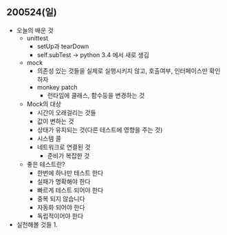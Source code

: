 ## 200524(일)



* 오늘의 배운 것
  * unittest
    * setUp과 tearDown
    * self.subTest -> python 3.4 에서 새로 생김
  * mock
    * 의존성 있는 것들을 실제로 실행시키지 않고, 호출여부, 인터페이스만 확인하자
    * monkey patch
      * 런타임에 클래스, 함수등을 변경하는 것
  * Mock의 대상
    * 시간이 오래걸리는 것들
    * 값이 변하는 것
    * 상태가 유지되는 것(다른 테스트에 영향을 주는 것)
    * 시스템 콜
    * 네트워크로 연결된 것
      * 준비가 복잡한 것
  * 좋은 테스트란?
    * 한번에 하나만 테스트 한다
    * 실패가 명확해야 한다
    * 빠르게 테스트 되어야 한다
    * 중복 되지 않습니다
    * 자동화 되어야 한다
    * 독립적이어야 한다
* 실천해볼  것들
  1. 
  
  